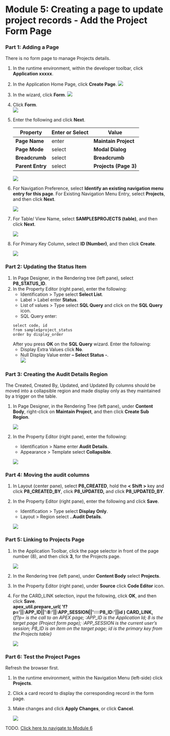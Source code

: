 # Module 5: Creating a page to update project records - Add the Project Form Page

### **Part 1: Adding a Page**

There is no form page to manage Projects details.
1. In the runtime environment, within the developer toolbar, click **Application xxxxx**.
2. In the Application Home Page, click **Create Page**.
    ![](images/5/create-page.png)

3. In the wizard, click **Form**. 
    ![](images/5/click-form.png)
4. Click **Form**.  
    ![](images/5/click-form-again.png)

5. Enter the following and click **Next**.

    | Property | Enter or Select | Value |
    | --- | --- | --- |
    | **Page Name** | enter | **Maintain Project** |
    | **Page Mode** | select | **Modal Dialog** |
    | **Breadcrumb** | select | **Breadcrumb** |
    | **Parent Entry** | select | **Projects (Page 3)** |

    ![](images/5/create-form.png)
6. For Navigation Preference, select **Identify an existing navigation menu entry for this page**. For Existing Navigation Menu Entry, select **Projects**, and then click **Next**.  

    ![](images/5/navigation-preference.png)

7. For Table/ View Name, select **SAMPLE$PROJECTS (table)**, and then click **Next**.

    ![](images/5/data-source.png)  

8. For Primary Key Column, select **ID (Number)**, and then click **Create**. 

    ![](images/5/column-and-primary-key.png)
 

### **Part 2: Updating the Status Item**

1. In Page Designer, in the Rendering tree (left pane), select **P8_STATUS_ID**.
2. In the Property Editor (right pane), enter the following:
   - Identification > Type select **Select List**.
   - Label > Label enter **Status**.
   - List of values > Type select **SQL Query** and click on the **SQL Query** icon.
   - SQL Query enter:
   ```
   select code, id 
   from sample$project_status
   order by display_order
   ```
    After you press **OK** on the **SQL Query** wizard. Enter the following:
    - Display Extra Values click **No**.
    - Null Display Value enter **– Select Status -**.  
    ![](images/5/update-status.png)

### **Part 3: Creating the Audit Details Region**

The Created, Created By, Updated, and Updated By columns should be moved into a collapsible region and made display only as they maintained by a trigger on the table.
1. In Page Designer, in the Rendering Tree (left pane), under **Content Body**, right-click on **Maintain Project**, and then click **Create Sub Region**.

    ![](images/5/create-sub-region.png)

2. In the Property Editor (right pane), enter the following:
   - Identification > Name enter **Audit Details**.
   - Appearance > Template select **Collapsible**.

    ![](images/5/type-audit-details.png)

### **Part 4: Moving the audit columns**

1. In Layout (center pane), select **P8_CREATED**, hold the **< Shift >** key and click **P8_CREATED_BY**, click **P8_UPDATED,** and click **P8_UPDATED_BY**.
2. In the Property Editor (right pane), enter the following and click **Save**.
   - Identification > Type select **Display Only**.
   - Layout > Region select **..Audit Details**.
 
    ![](images/5/display-only.png)

### **Part 5: Linking to Projects Page**

1. In the Application Toolbar, click the page selector in front of the page number (8), and then click **3**, for the Projects page.

    ![](images/5/page-selector.png)

1. In the Rendering tree (left pane), under **Content Body** select **Projects**.
2. In the Property Editor (right pane), under **Source** click **Code Editor** icon.
3. For the CARD_LINK selection, input the following, click **OK**, and then click **Save**.  
**apex_util.prepare_url( 'f?p='||:APP_ID||':8:'||:APP_SESSION||'::::P8_ID:'||id ) CARD_LINK,**  
*{f?p= is the call to an APEX page; :APP_ID is the Application Id; 8 is the target page (Project form page); :APP_SESSION is the current user’s session; P8_ID is an item on the target page; id is the primary key from the Projects table}*

    ![](images/5/code-editor.png)

### **Part 6: Test the Project Pages**
Refresh the browser first.
1. In the runtime environment, within the Navigation Menu (left-side) click **Projects**.
2. Click a card record to display the corresponding record in the form page.
3. Make changes and click **Apply Changes**, or click **Cancel**.

    ![](images/5/test-project.png)

TODO. [Click here to navigate to Module 6](6-improving-usability-updating-the-task-pages.md)
